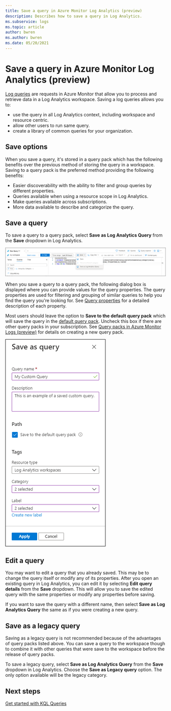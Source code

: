 ```yaml
---
title: Save a query in Azure Monitor Log Analytics (preview) 
description: Describes how to save a query in Log Analytics.
ms.subservice: logs
ms.topic: article
author: bwren
ms.author: bwren
ms.date: 05/20/2021
---
```


# Save a query in Azure Monitor Log Analytics (preview)
[Log queries](log-query-overview.md) are requests in Azure Monitor that allow you to process and retrieve data in a Log Analytics workspace. Saving a log queries allows you to:

- use the query in all Log Analytics context, including workspace and resource centric.
- allow other users to run same query.
- create a library of common queries for your organization.

## Save options
When you save a query, it's stored in a query pack which has the following benefits over the previous method of storing the query in a workspace. Saving to a query pack is the preferred method providing the following benefits:

- Easier discoverability with the ability to filter and group queries by different properties.
- Queries available when using a resource scope in Log Analytics.
- Make queries available across subscriptions.
- More data available to describe and categorize the query.


## Save a query
To save a query to a query pack, select **Save as Log Analytics Query** from the **Save** dropdown in Log Analytics.

[![Save query menu](media/save-query/save-query.png)](media/save-query/save-query.png#lightbox)

When you save a query to a query pack, the following dialog box is displayed where you can provide values for the query properties. The query properties are used for filtering and grouping of similar queries to help you find the query you're looking for. See [Query properties](queries.md#query-properties) for a detailed description of each property.

Most users should leave the option to **Save to the default query pack** which will save the query in the [default query pack](query-packs.md#default-query-pack). Uncheck this box if there are other query packs in your subscription. See [Query packs in Azure Monitor Logs (preview)](query-packs.md) for details on creating a new query pack.

[![Save query dialog](media/save-query/save-query-dialog.png)](media/save-query/save-query-dialog.png#lightbox)

## Edit a query
You may want to edit a query that you already saved. This may be to change the query itself or modify any of its properties. After you open an existing query in Log Analytics, you can edit it by selecting **Edit query details** from the **Save** dropdown. This will allow you to save the edited query with the same properties or modify any properties before saving.

If you want to save the query with a different name, then select **Save as Log Analytics Query** the same as if you were creating a new query. 


## Save as a legacy query
Saving as a legacy query is not recommended because of the advantages of query packs listed above. You can save a query to the workspace though to combine it with other queries that were save to the workspace before the release of query packs. 

To save a legacy query,  select **Save as Log Analytics Query** from the **Save** dropdown in Log Analytics. Choose the  **Save as Legacy query** option. The only option available will be the legacy category.


## Next steps

[Get started with KQL Queries](get-started-queries.md)
